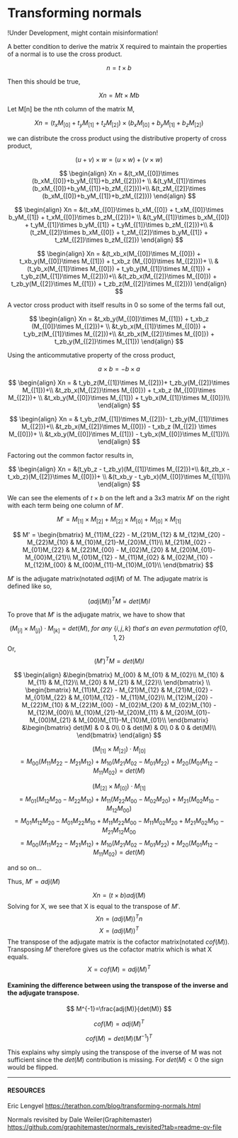 # Transforming normals
!Under Development, might contain misinformation!

A better condition to derive the matrix X required to maintain the properties of a normal is to use the cross product.

$$
n = t\times b
$$

Then this should be true,

$$
Xn = Mt\times Mb
$$



Let M\[n] be the nth column of the matrix M,

$$
Xn = (t_xM_{[0]}+t_yM_{[1]}+t_zM_{[2]})\times (b_xM_{[0]}+b_yM_{[1]}+b_zM_{[2]})
$$

we can distribute the cross product using the distributive property of cross product,

$$
(u+v)\times w=(u\times w)+(v\times w)
$$

$$
\begin{align}
Xn = &(t_xM_{[0]}\times (b_xM_{[0]}+b_yM_{[1]}+b_zM_{[2]}))+ \\
&(t_yM_{[1]}\times (b_xM_{[0]}+b_yM_{[1]}+b_zM_{[2]}))+\\
&(t_zM_{[2]}\times (b_xM_{[0]}+b_yM_{[1]}+b_zM_{[2]}))
\end{align}
$$

$$
\begin{align}
Xn = &(t_xM_{[0]}\times b_xM_{[0]} + t_xM_{[0]}\times b_yM_{[1]} + t_xM_{[0]}\times b_zM_{[2]})+ \\
&(t_yM_{[1]}\times b_xM_{[0]} + t_yM_{[1]}\times b_yM_{[1]} + t_yM_{[1]}\times b_zM_{[2]})+\\
&(t_zM_{[2]}\times b_xM_{[0]} + t_zM_{[2]}\times b_yM_{[1]} + t_zM_{[2]}\times b_zM_{[2]})
\end{align}
$$

$$
\begin{align}
Xn = &(t_xb_x(M_{[0]}\times M_{[0]}) + t_xb_y(M_{[0]}\times M_{[1]}) + t_xb_z (M_{[0]}\times M_{[2]}))+ \\
&(t_yb_x(M_{[1]}\times M_{[0]}) + t_yb_y(M_{[1]}\times M_{[1]}) + t_yb_z(M_{[1]}\times M_{[2]}))+\\
&(t_zb_x(M_{[2]}\times M_{[0]}) + t_zb_y(M_{[2]}\times M_{[1]}) + t_zb_z(M_{[2]}\times M_{[2]}))
\end{align}
$$

A vector cross product with itself results in $0$ so some of the terms fall out,

$$
\begin{align}
Xn = &t_xb_y(M_{[0]}\times M_{[1]}) + t_xb_z (M_{[0]}\times M_{[2]})+ \\
&t_yb_x(M_{[1]}\times M_{[0]}) + t_yb_z(M_{[1]}\times M_{[2]})+\\
&t_zb_x(M_{[2]}\times M_{[0]}) + t_zb_y(M_{[2]}\times M_{[1]})
\end{align}
$$

Using the anticommutative property of the cross product,

$$
a\times b = -b\times a
$$

$$
\begin{align}
Xn = & t_yb_z(M_{[1]}\times M_{[2]})+ t_zb_y(M_{[2]}\times M_{[1]})+\\
&t_zb_x(M_{[2]}\times M_{[0]}) + t_xb_z (M_{[0]}\times M_{[2]})+ \\
&t_xb_y(M_{[0]}\times M_{[1]}) + t_yb_x(M_{[1]}\times M_{[0]})\\
\end{align}
$$

$$
\begin{align}
Xn = & t_yb_z(M_{[1]}\times M_{[2]})- t_zb_y(M_{[1]}\times M_{[2]})+\\
&t_zb_x(M_{[2]}\times M_{[0]}) - t_xb_z (M_{[2]} \times M_{[0]})+ \\
&t_xb_y(M_{[0]}\times M_{[1]}) - t_yb_x(M_{[0]}\times M_{[1]})\\
\end{align}
$$

Factoring out the common factor results in,

$$
\begin{align}
Xn = &(t_yb_z - t_zb_y)(M_{[1]}\times M_{[2]})+\\
&(t_zb_x - t_xb_z)(M_{[2]}\times M_{[0]})+ \\
&(t_xb_y - t_yb_x)(M_{[0]}\times M_{[1]})\\
\end{align}
$$

We can see the elements of $t \times b$ on the left and a 3x3 matrix $M'$ on the right with each term being one column of $M'$.

$$
M' = 
M_{[1]}\times M_{[2]} + M_{[2]}\times M_{[0]} + M_{[0]}\times M_{[1]}
$$

$$
M' = 
\begin{bmatrix}
M_{11}M_{22} - M_{21}M_{12} & M_{12}M_{20} - M_{22}M_{10} & M_{10}M_{21}-M_{20}M_{11}\\
M_{21}M_{02} - M_{01}M_{22} & M_{22}M_{00} - M_{02}M_{20} & M_{20}M_{01}-M_{00}M_{21}\\
M_{01}M_{12} - M_{11}M_{02} & M_{02}M_{10} - M_{12}M_{00} & M_{00}M_{11}-M_{10}M_{01}\\
\end{bmatrix} 
$$


$M'$ is the adjugate matrix(notated $adj(M)$ of M. The adjugate matrix is defined like so,

$$
(adj(M))^TM=det(M)I
$$

To prove that $M'$ is the adjugate matrix, we have to show that

$$
(M_{[i]}\times M_{[j]})\cdot M_{[k]} = det(M) , \ for\ any\ \{i,j,k\} \ that's \ an \ even \ permutation \ of \{0,1,2\} 
$$
Or,
$$
(M')^TM = det(M)I
$$

$$
\begin{align}
&\begin{bmatrix}
M_{00} & M_{01} & M_{02}\\
M_{10} & M_{11} & M_{12}\\
M_{20} & M_{21} & M_{22}\\
\end{bmatrix} \\
\begin{bmatrix}
M_{11}M_{22} - M_{21}M_{12} & M_{21}M_{02} - M_{01}M_{22} & M_{01}M_{12} - M_{11}M_{02}\\
M_{12}M_{20} - M_{22}M_{10} & M_{22}M_{00} - M_{02}M_{20} & M_{02}M_{10} - M_{12}M_{00}\\
M_{10}M_{21}-M_{20}M_{11} & M_{20}M_{01}-M_{00}M_{21} & M_{00}M_{11}-M_{10}M_{01}\\
\end{bmatrix}
&\begin{bmatrix}
det(M) & 0 & 0\\
0 & det(M) & 0\\
0 & 0 & det(M)\\
\end{bmatrix}
\end{align}
$$

$$
(M_{[1]}\times M_{[2]})\cdot M_{[0]}
$$
$$
=M_{00}(M_{11}M_{22} - M_{21}M_{12}) + M_{10}(M_{21}M_{02} - M_{01}M_{22}) + M_{20}(M_{01}M_{12} - M_{11}M_{02}) = det(M)
$$

$$
(M_{[2]}\times M_{[0]})\cdot M_{[1]}
$$
$$
=M_{01}(M_{12}M_{20} - M_{22}M_{10}) + M_{11}(M_{22}M_{00} - M_{02}M_{20}) + M_{21}(M_{02}M_{10} - M_{12}M_{00})
$$
$$
=M_{01}M_{12}M_{20} - M_{01}M_{22}M_{10} + M_{11}M_{22}M_{00} - M_{11}M_{02}M_{20} + M_{21}M_{02}M_{10} - M_{21}M_{12}M_{00}
$$
$$
=M_{00}(M_{11}M_{22} - M_{21}M_{12}) + M_{10}(M_{21}M_{02} - M_{01}M_{22}) + M_{20}(M_{01}M_{12} - M_{11}M_{02}) = det(M)
$$

and so on...

Thus, $M' = adj(M)$ 

$$
Xn = (t\times b) adj(M)
$$
Solving for X, we see that X is equal to the transpose of $M'$.
$$
Xn = (adj(M))^Tn
$$
$$
X=(adj(M))^T
$$
The transpose of the adjugate matrix is the cofactor matrix(notated $cof(M)$). Transposing $M'$ therefore gives us the cofactor matrix which is what X equals.
$$
X= cof(M) = adj(M)^T 
$$

#### Examining the difference between using the transpose of the inverse and the adjugate transpose.

$$
M^{-1}=\frac{adj(M)}{det(M)}
$$

$$
cof(M)=adj(M)^T
$$

$$
cof(M)=det(M)(M^{-1})^T
$$

This explains why simply using the transpose of the inverse of M was not sufficient since the $det(M)$ contribution is missing. For $det(M) < 0$ the sign would be flipped.  


----
#### RESOURCES

Eric Lengyel
https://terathon.com/blog/transforming-normals.html

Normals revisited by Dale Weiler(Graphitemaster) 
https://github.com/graphitemaster/normals_revisited?tab=readme-ov-file
